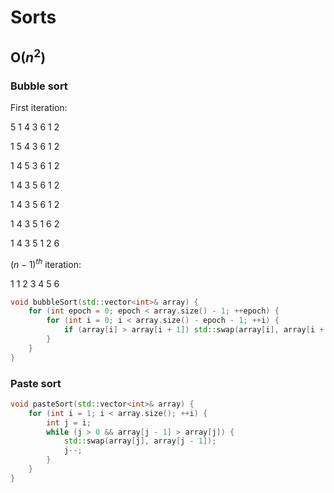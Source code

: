 # Sorts

## O($n^2$)

### Bubble  sort

First iteration:

5 1 4 3 6 1 2

1 5 4 3 6 1 2

1 4 5 3 6 1 2

1 4 3 5 6 1 2

1 4 3 5 6 1 2

1 4 3 5 1 6 2

1 4 3 5 1 2 6

$(n - 1)^{th}$ iteration:

1 1 2 3 4 5 6

```cpp
void bubbleSort(std::vector<int>& array) {
    for (int epoch = 0; epoch < array.size() - 1; ++epoch) {
        for (int i = 0; i < array.size() - epoch - 1; ++i) {
            if (array[i] > array[i + 1]) std::swap(array[i], array[i + 1]);
        }
    }
}
```

### Paste sort

```cpp
void pasteSort(std::vector<int>& array) {
    for (int i = 1; i < array.size(); ++i) {
        int j = i;
        while (j > 0 && array[j - 1] > array[j]) {
            std::swap(array[j], array[j - 1]);
            j--;
        }
    }
}
```
